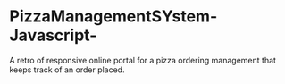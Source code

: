 # PizzaManagementSYstem-Javascript-
A retro of responsive online portal for a pizza ordering management that keeps track of an order placed.
